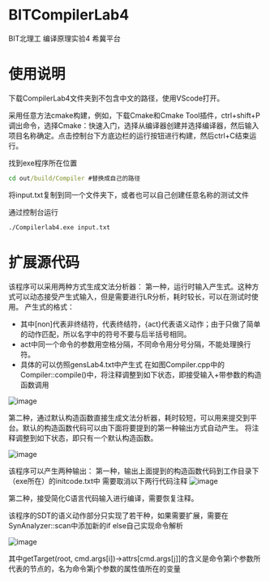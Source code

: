 # BITCompilerLab4

BIT北理工 编译原理实验4 希冀平台



# 使用说明

下载CompilerLab4文件夹到不包含中文的路径，使用VScode打开。

采用任意方法cmake构建，例如，下载Cmake和Cmake Tool插件，ctrl+shift+P调出命令，选择Cmake：快速入门，选择从编译器创建并选择编译器，然后输入项目名称确定。点击控制台下方底边栏的运行按钮进行构建，然后ctrl+C结束运行。

找到exe程序所在位置

```cmd
cd out/build/Compiler #替换成自己的路径
```

将input.txt复制到同一个文件夹下，或者也可以自己创建任意名称的测试文件

通过控制台运行

```cmd
./Compilerlab4.exe input.txt
```

# 扩展源代码
该程序可以采用两种方式生成文法分析器：
第一种，运行时输入产生式。这种方式可以动态接受产生式输入，但是需要进行LR分析，耗时较长，可以在测试时使用。
产生式的格式：
+ 其中[non]代表非终结符，<ter>代表终结符，{act}代表语义动作；由于只做了简单的动作匹配，所以名字中的符号不要与后半括号相同。
+ act中同一个命令的参数用空格分隔，不同命令用分号分隔，不能处理换行符。
+ 具体的可以仿照gensLab4.txt中产生式
在如图Compiler.cpp中的Compiler::compile()中，将注释调整到如下状态，即接受输入+带参数的构造函数调用

![image](https://github.com/user-attachments/assets/385bc4d6-eed3-4e42-acfb-7a46ea22a1c9)

第二种，通过默认构造函数直接生成文法分析器，耗时较短，可以用来提交到平台。默认的构造函数代码可以由下面将要提到的第一种输出方式自动产生。
将注释调整到如下状态，即只有一个默认构造函数。

![image](https://github.com/user-attachments/assets/01d6b984-ae23-4e91-bc9c-02cd1b056246)


该程序可以产生两种输出：
第一种，输出上面提到的构造函数代码到工作目录下（exe所在）的initcode.txt中
需要取消以下两行代码注释
![image](https://github.com/user-attachments/assets/d14c3c50-8ce5-4a60-9577-cb841d3112a7)

第二种，接受简化C语言代码输入进行编译，需要恢复注释。

该程序的SDT的语义动作部分只实现了若干种，如果需要扩展，需要在SynAnalyzer::scan中添加新的if else自己实现命令解析

![image](https://github.com/user-attachments/assets/373fe1e8-bd58-49a6-bd97-41b75899e01e)

其中getTarget(root, cmd.args[i])->attrs[cmd.args[j]]的含义是命令第i个参数所代表的节点的，名为命令第j个参数的属性值所在的变量


